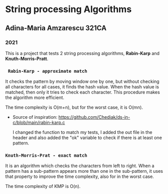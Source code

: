 # String processing Algorithms
## Adina-Maria Amzarescu 321CA
### 2021

This is a project that tests 2 string processing algorithms, **Rabin-Karp** and **Knuth-Morris-Pratt**.

### `` Rabin-Karp - approximate match``

It checks the pattern by moving window one by one, but without checking all characters for all cases, it finds the hash value. When the hash value is matched, then only it tries to check each character. This procedure makes the algorithm more efficient.

The time complexity is O(m+n), but for the worst case, it is O(mn).

* Source of inspiration: https://github.com/Chediak/ds-in-c/blob/main/rabin-karp.c

  I changed the function to match my tests, I added the out file in the header and also
  added the "ok" variable to check if there is at least one pattern. 

### ``Knuth-Morris-Prat - exact match``

It is an algorithm which checks the characters from left to right. When a pattern has a sub-pattern appears more than one in the sub-pattern, it uses that property to improve the time complexity, also for in the worst case.

The time complexity of KMP is O(n).
